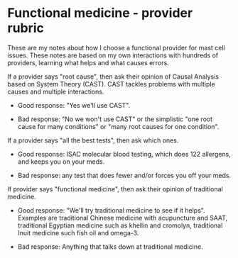 # Functional medicine - provider rubric

These are my notes about how I choose a functional provider for mast cell issues. These notes are based on my own interactions with hundreds of providers, learning what helps and what causes errors.

If a provider says "root cause", then ask their opinion of Causal Analysis based on System Theory (CAST). CAST tackles problems with multiple causes and multiple interactions.

* Good response: "Yes we'll use CAST".

* Bad response: "No we won't use CAST" or the simplistic "one root cause for many conditions" or "many root causes for one condition".

If a provider says "all the best tests", then ask which ones.

* Good response: ISAC molecular blood testing, which does 122 allergens, and keeps you on your meds.

* Bad response: any test that does fewer and/or forces you off your meds.

If provider says "functional medicine", then ask their opinion of traditional medicine.

* Good response: "We'll try traditional medicine to see if it helps". Examples are traditional Chinese medicine with acupuncture and SAAT, traditional Egyptian medicine such as khellin and cromolyn, traditional Inuit medicine such fish oil and omega-3.

* Bad response: Anything that talks down at traditional medicine.
